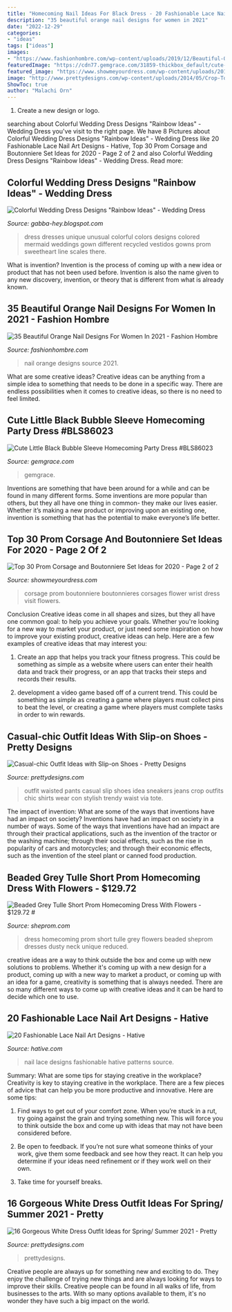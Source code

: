 ```yaml
---
title: "Homecoming Nail Ideas For Black Dress - 20 Fashionable Lace Nail Art Designs"
description: "35 beautiful orange nail designs for women in 2021"
date: "2022-12-29"
categories:
- "ideas"
tags: ["ideas"]
images:
- "https://www.fashionhombre.com/wp-content/uploads/2019/12/Beautiful-Orange-Nail-Designs-For-Women-19.jpg"
featuredImage: "https://cdn77.gemgrace.com/31859-thickbox_default/cute-little-black-bubble-sleeve-homecoming-party-dress.jpg"
featured_image: "https://www.showmeyourdress.com/wp-content/uploads/2019/11/prom-corsage-and-boutonniere-set-ideas-16.jpg"
image: "http://www.prettydesigns.com/wp-content/uploads/2014/05/Crop-Top-Outfit-Idea-with-Black-Sneakers.jpg"
ShowToc: true
author: "Malachi Orn"
---
```



1. Create a new design or logo.

	

		
searching about Colorful Wedding Dress Designs &quot;Rainbow Ideas&quot; - Wedding Dress you've visit to the right page. We have 8 Pictures about Colorful Wedding Dress Designs &quot;Rainbow Ideas&quot; - Wedding Dress like 20 Fashionable Lace Nail Art Designs - Hative, Top 30 Prom Corsage and Boutonniere Set Ideas for 2020 - Page 2 of 2 and also Colorful Wedding Dress Designs &quot;Rainbow Ideas&quot; - Wedding Dress. Read more:
		
    
## Colorful Wedding Dress Designs &quot;Rainbow Ideas&quot; - Wedding Dress

<img loading=lazy src="http://2.bp.blogspot.com/-PjklDKBYW7I/Tyd8hezIoiI/AAAAAAAAAtQ/5MZ-eLtPBWk/s1600/Blue%2BUnique%2Bwedding%2Bdress.jpg" onerror="this.onerror=null;this.src='https://tse4.mm.bing.net/th?id=OIP.yuxCyzBVQu2ZJj2h9iN7WgAAAA&amp;pid=15.1';" alt="Colorful Wedding Dress Designs &quot;Rainbow Ideas&quot; - Wedding Dress">

_Source: gabba-hey.blogspot.com_

>dress dresses unique unusual colorful colors designs colored mermaid weddings gown different recycled vestidos gowns prom sweetheart line scales there. 

	

What is invention?
Invention is the process of coming up with a new idea or product that has not been used before. Invention is also the name given to any new discovery, invention, or theory that is different from what is already known.

    
## 35 Beautiful Orange Nail Designs For Women In 2021 - Fashion Hombre

<img loading=lazy src="https://www.fashionhombre.com/wp-content/uploads/2019/12/Beautiful-Orange-Nail-Designs-For-Women-19.jpg" onerror="this.onerror=null;this.src='https://tse3.mm.bing.net/th?id=OIP.V1loLEr5F7tLhdIL9TXxtQHaLD&amp;pid=15.1';" alt="35 Beautiful Orange Nail Designs For Women In 2021 - Fashion Hombre">

_Source: fashionhombre.com_

>nail orange designs source 2021. 

	

What are some creative ideas?
Creative ideas can be anything from a simple idea to something that needs to be done in a specific way. There are endless possibilities when it comes to creative ideas, so there is no need to feel limited.

    
## Cute Little Black Bubble Sleeve Homecoming Party Dress #BLS86023

<img loading=lazy src="https://cdn77.gemgrace.com/31859-thickbox_default/cute-little-black-bubble-sleeve-homecoming-party-dress.jpg" onerror="this.onerror=null;this.src='https://tse3.mm.bing.net/th?id=OIP.Xw2JmKwVBq4_-9Qh3dG00gHaJH&amp;pid=15.1';" alt="Cute Little Black Bubble Sleeve Homecoming Party Dress #BLS86023">

_Source: gemgrace.com_

>gemgrace. 

	

Inventions are something that have been around for a while and can be found in many different forms. Some inventions are more popular than others, but they all have one thing in common- they make our lives easier. Whether it’s making a new product or improving upon an existing one, invention is something that has the potential to make everyone’s life better.

    
## Top 30 Prom Corsage And Boutonniere Set Ideas For 2020 - Page 2 Of 2

<img loading=lazy src="https://www.showmeyourdress.com/wp-content/uploads/2019/11/prom-corsage-and-boutonniere-set-ideas-16.jpg" onerror="this.onerror=null;this.src='https://tse2.mm.bing.net/th?id=OIP.JCV4AYcFoTjNUpirTptQfgHaNK&amp;pid=15.1';" alt="Top 30 Prom Corsage and Boutonniere Set Ideas for 2020 - Page 2 of 2">

_Source: showmeyourdress.com_

>corsage prom boutonniere boutonnieres corsages flower wrist dress visit flowers. 

	

Conclusion
Creative ideas come in all shapes and sizes, but they all have one common goal: to help you achieve your goals. Whether you're looking for a new way to market your product, or just need some inspiration on how to improve your existing product, creative ideas can help. Here are a few examples of creative ideas that may interest you: 
1. Create an app that helps you track your fitness progress. This could be something as simple as a website where users can enter their health data and track their progress, or an app that tracks their steps and records their results.

2. development a video game based off of a current trend. This could be something as simple as creating a game where players must collect pins to beat the level, or creating a game where players must complete tasks in order to win rewards.


    
## Casual-chic Outfit Ideas With Slip-on Shoes - Pretty Designs

<img loading=lazy src="http://www.prettydesigns.com/wp-content/uploads/2014/05/Crop-Top-Outfit-Idea-with-Black-Sneakers.jpg" onerror="this.onerror=null;this.src='https://tse2.mm.bing.net/th?id=OIP.7FXMu34mjcBKo9Gbjooq_AHaK3&amp;pid=15.1';" alt="Casual-chic Outfit Ideas with Slip-on Shoes - Pretty Designs">

_Source: prettydesigns.com_

>outfit waisted pants casual slip shoes idea sneakers jeans crop outfits chic shirts wear con stylish trendy waist via tote. 

	

The impact of invention: What are some of the ways that inventions have had an impact on society?
Inventions have had an impact on society in a number of ways. Some of the ways that inventions have had an impact are through their practical applications, such as the invention of the tractor or the washing machine; through their social effects, such as the rise in popularity of cars and motorcycles; and through their economic effects, such as the invention of the steel plant or canned food production.

    
## Beaded Grey Tulle Short Prom Homecoming Dress With Flowers - $129.72 #

<img loading=lazy src="http://cdn.sheprom.com/6858-large_default/beaded-grey-tulle-short-prom-homecoming-dress-with-flowers.jpg" onerror="this.onerror=null;this.src='https://tse1.mm.bing.net/th?id=OIP.-rUFhQ-FwUwl-MZIy-UZvAHaLH&amp;pid=15.1';" alt="Beaded Grey Tulle Short Prom Homecoming Dress With Flowers - $129.72 #">

_Source: sheprom.com_

>dress homecoming prom short tulle grey flowers beaded sheprom dresses dusty neck unique reduced. 

	

creative ideas are a way to think outside the box and come up with new solutions to problems. Whether it's coming up with a new design for a product, coming up with a new way to market a product, or coming up with an idea for a game, creativity is something that is always needed. There are so many different ways to come up with creative ideas and it can be hard to decide which one to use.

    
## 20 Fashionable Lace Nail Art Designs - Hative

<img loading=lazy src="https://hative.com/wp-content/uploads/2014/11/lace-nail-art-designs/12-fashionable-lace-nail-art-designs.jpg" onerror="this.onerror=null;this.src='https://tse4.mm.bing.net/th?id=OIP.HWw0tYK2BY1AO3juxdOnwgHaNK&amp;pid=15.1';" alt="20 Fashionable Lace Nail Art Designs - Hative">

_Source: hative.com_

>nail lace designs fashionable hative patterns source. 

	

Summary: What are some tips for staying creative in the workplace?
Creativity is key to staying creative in the workplace. There are a few pieces of advice that can help you be more productive and innovative. Here are some tips:
1. Find ways to get out of your comfort zone. When you’re stuck in a rut, try going against the grain and trying something new. This will force you to think outside the box and come up with ideas that may not have been considered before.

2. Be open to feedback. If you’re not sure what someone thinks of your work, give them some feedback and see how they react. It can help you determine if your ideas need refinement or if they work well on their own.

3. Take time for yourself breaks.

    
## 16 Gorgeous White Dress Outfit Ideas For Spring/ Summer 2021 - Pretty

<img loading=lazy src="https://www.prettydesigns.com/wp-content/uploads/2014/05/White-Dress-Outfit-with-Black-Leather-Jacket.jpg" onerror="this.onerror=null;this.src='https://tse4.mm.bing.net/th?id=OIP.KRqNIIxFVbAw1r4ktb6AsQHaK3&amp;pid=15.1';" alt="16 Gorgeous White Dress Outfit Ideas for Spring/ Summer 2021 - Pretty">

_Source: prettydesigns.com_

>prettydesigns. 

	

Creative people are always up for something new and exciting to do. They enjoy the challenge of trying new things and are always looking for ways to improve their skills. Creative people can be found in all walks of life, from businesses to the arts. With so many options available to them, it's no wonder they have such a big impact on the world.

